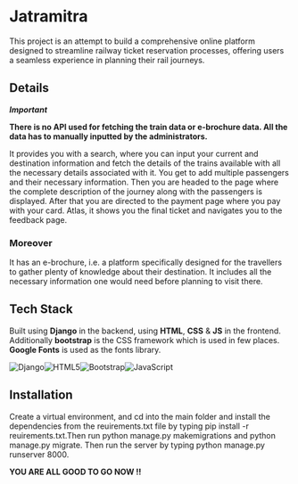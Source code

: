 
# Jatramitra

This project is an attempt to build a comprehensive online platform designed to streamline railway ticket reservation processes, offering users a seamless experience in planning their rail journeys.

 

## Details
**_Important_** 

**There is no API used for fetching the train data or e-brochure data. All the data has to manually inputted by the administrators.** 

It provides you with a search, where you can input your current and destination information and fetch the details of the trains available with all the necessary details associated with it. You get to add multiple passengers and their necessary information. Then you are headed to the page where the complete description of the journey along with the passengers is displayed. After that you are directed to the payment page where you pay with your card. Atlas, it shows you the final ticket and navigates you to the feedback page.

### Moreover

It has an e-brochure, i.e. a platform specifically designed for the travellers to gather plenty of knowledge about their destination. It includes all the necessary information one would need before planning to visit there.  






## Tech Stack

Built using **Django** in the backend, using **HTML**, **CSS** & **JS** in the frontend. Additionally **bootstrap** is the CSS framework which is used in few places. **Google Fonts** is used as the fonts library.

 ![Django](https://img.shields.io/badge/django-%23092E20.svg?style=for-the-badge&logo=django&logoColor=white)![HTML5](https://img.shields.io/badge/html5-%23E34F26.svg?style=for-the-badge&logo=html5&logoColor=white)![Bootstrap](https://img.shields.io/badge/bootstrap-%238511FA.svg?style=for-the-badge&logo=bootstrap&logoColor=white)![JavaScript](https://img.shields.io/badge/javascript-%23323330.svg?style=for-the-badge&logo=javascript&logoColor=%23F7DF1E)



## Installation

Create a virtual environment, and cd into the main folder and install the dependencies from the reuirements.txt file by typing pip install -r reuirements.txt.Then run python manage.py makemigrations and python manage.py migrate.
Then run the server by typing python manage.py runserver 8000.

**YOU ARE ALL GOOD TO GO NOW !!**
    
